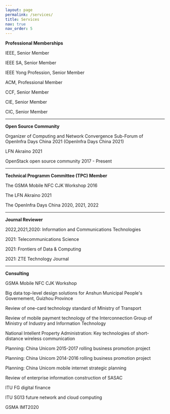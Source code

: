 ```yaml
---
layout: page
permalink: /services/
title: Services
nav: true
nav_order: 5
---
```


**Professional Memberships**

IEEE, Senior Member

IEEE SA, Senior Member

IEEE Yong Profession, Senior Member

ACM, Professional Member

CCF, Senior Member

CIE, Senior Member

CIC, Senior Member

-----------------------

**Open Source Community**

Organizer of Computing and Network Convergence Sub-Forum of OpenInfra Days China 2021 (OpenInfra Days China 2021)

LFN Akraino 2021

OpenStack open source community 2017 - Present

-----------------------

**Technical Programm Committee (TPC) Member**

The GSMA Mobile NFC CJK Workshop 2016

The LFN Akraino 2021

The OpenInfra Days China 2020, 2021, 2022

-----------------------

**Journal Reviewer**

2022,2021,2020: Information and Communications Technologies

2021: Telecommunications Science

2021: Frontiers of Data & Computing

2021: ZTE Technology Journal

-----------------------

**Consulting**

GSMA Mobile NFC CJK Workshop

Big data top-level design solutions for Anshun Municipal People's Governement, Guizhou Province

Review of one-card technology standard of MInistry of Transport

Review of mobile payment technology of the Interconnection Group of Ministry of Industry and Information Technology

National Intellent Property Administration: Key technologies of short-distance wireless communication

Planning: China Unicom 2015-2017 rolling business promotion project

Planning: China Unicom 2014-2016 rolling business promotion project

Planning: China Unicom mobile internet strategic planning

Review of enterprise information construction of SASAC

ITU FG digital finance

ITU SG13 future network and cloud computing

GSMA IMT2020
